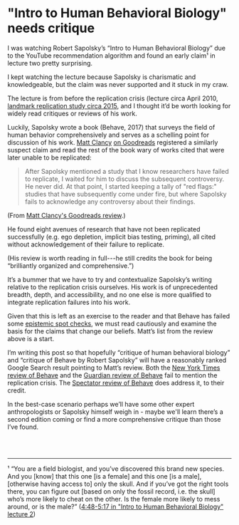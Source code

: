 # "Intro to Human Behavioral Biology" needs critique

I was watching Robert Sapolsky’s “Intro to Human Behavioral Biology” due to the YouTube recommendation algorithm and found an early claim&sup1; in lecture two pretty surprising.

I kept watching the lecture because Sapolsky is charismatic and knowledgeable, but the claim was never supported and it stuck in my craw.

The lecture is from before the replication crisis (lecture circa April 2010, [landmark replication study circa 2015][replication-study], and I thought it’d be worth looking for widely read critiques or reviews of his work.

Luckily, Sapolsky wrote a book (Behave, 2017) that surveys the field of human behavior comprehensively and serves as a schelling point for discussion of his work. [Matt Clancy][matt-clancy] [on Goodreads][matt-clancy-goodreads] registered a similarly suspect claim and read the rest of the book wary of works cited that were later unable to be replicated:

> After Sapolsky mentioned a study that I know researchers have failed to replicate, I waited for him to discuss the subsequent controversy. He never did. At that point, I started keeping a tally of "red flags:" studies that have subsequently come under fire, but where Sapolsky fails to acknowledge any controversy about their findings.

(From [Matt Clancy's Goodreads review][matt-clancy-review].)

He found eight avenues of research that have not been replicated successfully (e.g. ego depletion, implicit bias testing, priming), all cited without acknowledgement of their failure to replicate.

(His review is worth reading in full---he still credits the book for being “brilliantly organized and comprehensive.”)

It’s a bummer that we have to try and contextualize Sapolsky’s writing relative to the replication crisis ourselves. His work is of unprecedented breadth, depth, and accessibility, and no one else is more qualified to integrate replication failures into his work.

Given that this is left as an exercise to the reader and that Behave has failed some [epistemic spot checks][epistemic-spot-checks], we must read cautiously and examine the basis for the claims that change our beliefs. Matt’s list from the review above is a start.

I’m writing this post so that hopefully “critique of human behavioral biology” and “critique of Behave by Robert Sapolsky” will have a reasonably ranked Google Search result pointing to Matt’s review. Both the [New York Times review of Behave][nyt-review] and the [Guardian review of Behave][guardian-review] fail to mention the replication crisis. The [Spectator review of Behave][spectator-review] does address it, to their credit.

In the best-case scenario perhaps we’ll have some other expert anthropologists or Sapolsky himself weigh in - maybe we'll learn there’s a second edition coming or find a more comprehensive critique than those I’ve found.

<br>
<br>

---

&sup1; 
“You are a field biologist, and you’ve discovered this brand new species. And you [know] that this one [is a female] and this one [is a male], [otherwise having access to] only the skull. And if you’ve got the right tools there, you can figure out [based on only the fossil record, i.e. the skull] who’s more likely to cheat on the other. Is the female more likely to mess around, or is the male?” ([4:48-5:17 in "Intro to Human Behavioral Biology" lecture 2][ihbb-lecture-2])

[replication-study]: https://science.sciencemag.org/content/349/6251/aac4716.abstract
[matt-clancy-review]: https://www.goodreads.com/review/show/2117427600?book_show_action=true&from_review_page=1
[matt-clancy]: http://matt-clancy.com
[matt-clancy-goodreads]: https://www.goodreads.com/review/list/11361859-matt?shelf=read
[nyt-review]: https://www.nytimes.com/2017/07/06/books/review/behave-robert-m-sapolsky-.html
[guardian-review]: https://www.theguardian.com/books/2017/jun/09/behave-by-robert-sapolsky-review
[spectator-review]: https://www.spectator.co.uk/article/rules-of-behaviour
[epistemic-spot-checks]: https://acesounderglass.com/2019/10/17/what-comes-after-epistemic-spot-checks/
[ihbb-lecture-2]: https://youtu.be/Y0Oa4Lp5fLE?t=227
